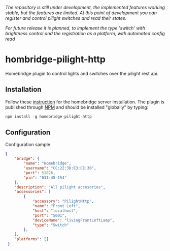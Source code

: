 *The repository is still under development, the implemented features
working stable, but the features are limited.
At this point of development you can register and
control pilight switches and read their states.*

*For future release it is planned, to implement the type 'switch' with
brightness control and the registration as a platform, with automated
config read*
# hombridge-pilight-http
Homebridge plugin to control lights and switches over the pilight rest
api.



## Installation
Follow these [instruction](https://github.com/nfarina/homebridge) for
the homebridge server installation. The plugin is published
through [NPM](https://www.npmjs.com/package/homebridge-pilight-http) and
should be installed "globally" by typing:
~~~js
npm install -g homebridge-pilight-http
~~~

## Configuration



Configuration sample:

~~~json
{
    "bridge": {
        "name": "Homebridge",
        "username": "CC:22:3D:E3:CE:30",
        "port": 51826,
        "pin": "031-45-154"
    },
    "description": "All pilight accesories",
    "accessories": [
        {
            "accessory": "PilightHttp",
            "name": "Front Left",
            "host": "localhost",
            "port": "5001",
            "deviceName": "livingFrontLeftLamp",
            "type": "Switch"
        },
    ],
    "platforms": []
 }
~~~
